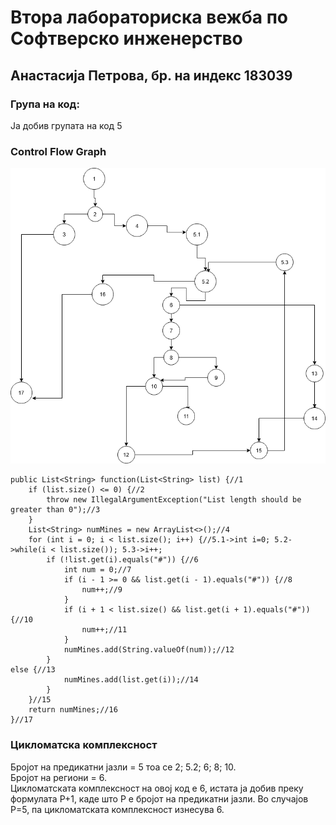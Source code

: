 <h1>Втора лабораториска вежба по Софтверско инженерство </h1>

<h2>Анастасија Петрова, бр. на индекс 183039</h2>
<h3>Група на код:</h3>

Ја добив групата на код 5

<h3>Control Flow Graph</h3>

![GitHub Logo](/ControlFlowGraph.png)

    public List<String> function(List<String> list) {//1
        if (list.size() <= 0) {//2
            throw new IllegalArgumentException("List length should be greater than 0");//3
        }
        List<String> numMines = new ArrayList<>();//4
        for (int i = 0; i < list.size(); i++) {//5.1->int i=0; 5.2->while(i < list.size()); 5.3->i++;
            if (!list.get(i).equals("#")) {//6
                int num = 0;//7
                if (i - 1 >= 0 && list.get(i - 1).equals("#")) {//8
                    num++;//9
                }
                if (i + 1 < list.size() && list.get(i + 1).equals("#")) {//10
                    num++;//11
                }
                numMines.add(String.valueOf(num));//12
            }
	else {//13
                numMines.add(list.get(i));//14
            }
        }//15
        return numMines;//16 
    }//17
    
<h3>Цикломатска комплексност</h3>

Бројот на предикатни јазли = 5 тоа се 2; 5.2; 6; 8; 10.<br>
Бројот на региони = 6.<br>
Цикломатската комплексност на овој код е 6, истата ја добив преку формулата P+1, каде што P е бројот на предикатни јазли. Во случајoв P=5, па цикломатската комплексност изнесува 6.
